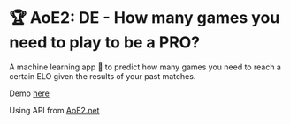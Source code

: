 # 🏆 AoE2: DE - How many games you need to play to be a PRO?
A machine learning  app 🤖 to predict how many games you need to reach a certain ELO given the results of your past matches.

Demo [here](https://aoe2-how-many-games-to-pro.herokuapp.com/)

Using API from [AoE2.net](https://aoe2.net/)